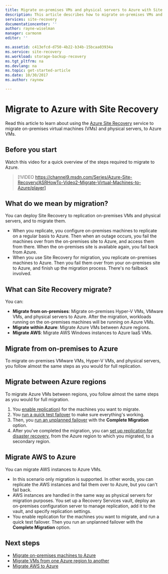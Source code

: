 ```yaml
---
title: Migrate on-premises VMs and physical servers to Azure with Site Recovery | Microsoft Docs
description: This article describes how to migrate on-premises VMs and physical servers to Azure with Azure Site Recovery
services: site-recovery
documentationcenter: ''
author: rayne-wiselman
manager: carmonm
editor: ''

ms.assetid: c413efcd-d750-4b22-b34b-15bcaa03934a
ms.service: site-recovery
ms.workload: storage-backup-recovery
ms.tgt_pltfrm: na
ms.devlang: na
ms.topic: get-started-article
ms.date: 10/30/2017
ms.author: raynew

---
```

# Migrate to Azure with Site Recovery

Read this article to learn about using the [Azure Site Recovery](site-recovery-overview.md) service to migrate on-premises virtual machines (VMs) and physical servers, to Azure VMs.

## Before you start

Watch this video for a quick overview of the steps required to migrate to Azure.
>[!VIDEO https://channel9.msdn.com/Series/Azure-Site-Recovery/ASRHowTo-Video2-Migrate-Virtual-Machines-to-Azure/player]


## What do we mean by migration?

You can deploy Site Recovery to replication on-premises VMs and physical servers, and to migrate them.

- When you replicate, you configure on-premises machines to replicate on a regular basis to Azure. Then when an outage occurs, you fail the machines over from the on-premises site to Azure, and access them from there. When the on-premises site is available again, you fail back from Azure.
- When you use Site Recovery for migration, you replicate on-premises machines to Azure. Then you fail them over from your on-premises site to Azure, and finish up the migration process. There's no failback involved.  

## What can Site Recovery migrate?

You can:

- **Migrate from on-premises**: Migrate on-premises Hyper-V VMs, VMware VMs, and physical servers to Azure. After the migration, workloads running on the on-premises machines will be running on Azure VMs. 
- **Migrate within Azure**: Migrate Azure VMs between Azure regions. 
- **Migrate AWS**: Migrate AWS Windows instances to Azure IaaS VMs. 

## Migrate from on-premises to Azure

To migrate on-premises VMware VMs, Hyper-V VMs, and physical servers, you follow almost the same steps as you would for full replication. 


## Migrate between Azure regions

To migrate Azure VMs between regions, you follow almost the same steps as you would for full migration.

1. You [enable replication](azure-to-azure-tutorial-enable-replication.md)) for the machines you want to migrate.
2. You [run a quick test failover](azure-to-azure-tutorial-dr-drill.md) to make sure everything's working.
3. Then, you [run an unplanned failover](azure-to-azure-tutorial-failover-failback.md) with the **Complete Migration** option.
4. After you've completed the migration, you can [set up replication for disaster recovery](site-recovery-azure-to-azure-after-migration.md), from the Azure region to which you migrated, to a secondary region.



## Migrate AWS to Azure

You can migrate AWS instances to Azure VMs.
- In this scenario only migration is supported. In other words, you can replicate the AWS instances and fail them over to Azure, but you can't fail back.
- AWS instances are handled in the same way as physical servers for migration purposes. You set up a Recovery Services vault, deploy an on-premises configuration server to manage replication, add it to the vault, and specify replication settings.
- You enable replication for the machines you want to migrate, and run a quick test failover. Then you run an unplanned failover with the **Complete Migration** option.






## Next steps

- [Migrate on-premises machines to Azure](tutorial-migrate-on-premises-to-azure.md)
- [Migrate VMs from one Azure region to another](site-recovery-migrate-azure-to-azure.md)
- [Migrate AWS to Azure](tutorial-migrate-aws-to-azure.md)
